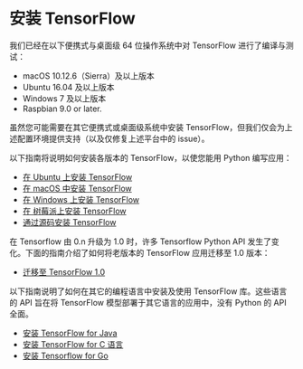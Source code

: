 # 安装 TensorFlow

我们已经在以下便携式与桌面级 64 位操作系统中对 TensorFlow 进行了编译与测试：

  * macOS 10.12.6（Sierra）及以上版本
  * Ubuntu 16.04 及以上版本
  * Windows 7 及以上版本
  * Raspbian 9.0 or later.

虽然您可能需要在其它便携式或桌面级系统中安装 TensorFlow，但我们仅会为上述配置环境提供支持（以及仅修复上述平台中的 issue）。

以下指南将说明如何安装各版本的 TensorFlow，以使您能用 Python 编写应用：

  * [在 Ubuntu 上安装 TensorFlow](./install_linux.md)
  * [在 macOS 中安装 TensorFlow](./install_mac.md)
  * [在 Windows 上安装 TensorFlow](./install_windows.md)
  * [在 树莓派上安装 TensorFlow](./install_raspbian.md)
  * [通过源码安装 TensorFlow](./install_sources.md)

在 Tensorflow 由 0.n 升级为 1.0 时，许多 Tensorflow Python API 发生了变化。下面的指南介绍了如何将老版本的 TensorFlow 应用迁移至 1.0 版本：

  * [迁移至 TensorFlow 1.0](./migration.md.md)

以下指南说明了如何在其它的编程语言中安装及使用 TensorFlow 库。这些语言的 API 旨在将 TensorFlow 模型部署于其它语言的应用中，没有 Python 的 API 全面。

  * [安装 TensorFlow for Java](./install_java.md)
  * [安装 TensorFlow for C 语言](./install_c.md)
  * [安装 Tensorflow for Go](./install_go.md)
